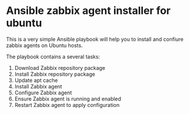 # Ansible zabbix agent installer for ubuntu
This is a very simple Ansible playbook will help you to install and confiure zabbix agents on Ubuntu hosts.

The playbook contains a several tasks:

1) Download Zabbix repository package
2) Install Zabbix repository package
3) Update apt cache
4) Install Zabbix agent
5) Configure Zabbix agent
6) Ensure Zabbix agent is running and enabled
7) Restart Zabbix agent to apply configuration
